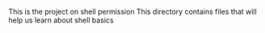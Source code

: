 This is the project on shell permission
This directory contains files that will help us learn about shell basics
